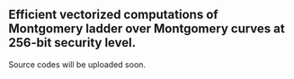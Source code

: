 ## Efficient vectorized computations of Montgomery ladder over Montgomery curves at 256-bit security level.

Source codes will be uploaded soon.
